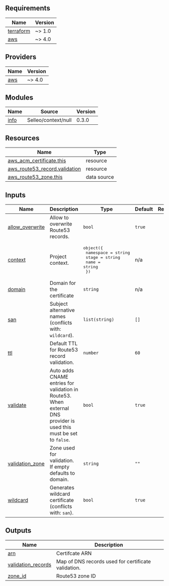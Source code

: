 <!-- BEGIN_TF_DOCS -->
## Requirements

| Name | Version |
|------|---------|
| <a name="requirement_terraform"></a> [terraform](#requirement\_terraform) | ~> 1.0 |
| <a name="requirement_aws"></a> [aws](#requirement\_aws) | ~> 4.0 |

## Providers

| Name | Version |
|------|---------|
| <a name="provider_aws"></a> [aws](#provider\_aws) | ~> 4.0 |

## Modules

| Name | Source | Version |
|------|--------|---------|
| <a name="module_info"></a> [info](#module\_info) | Selleo/context/null | 0.3.0 |

## Resources

| Name | Type |
|------|------|
| [aws_acm_certificate.this](https://registry.terraform.io/providers/hashicorp/aws/latest/docs/resources/acm_certificate) | resource |
| [aws_route53_record.validation](https://registry.terraform.io/providers/hashicorp/aws/latest/docs/resources/route53_record) | resource |
| [aws_route53_zone.this](https://registry.terraform.io/providers/hashicorp/aws/latest/docs/data-sources/route53_zone) | data source |

## Inputs

| Name | Description | Type | Default | Required |
|------|-------------|------|---------|:--------:|
| <a name="input_allow_overwrite"></a> [allow\_overwrite](#input\_allow\_overwrite) | Allow to overwrite Route53 records. | `bool` | `true` | no |
| <a name="input_context"></a> [context](#input\_context) | Project context. | <pre>object({<br>    namespace = string<br>    stage     = string<br>    name      = string<br>  })</pre> | n/a | yes |
| <a name="input_domain"></a> [domain](#input\_domain) | Domain for the certificate | `string` | n/a | yes |
| <a name="input_san"></a> [san](#input\_san) | Subject alternative names (conflicts with: `wildcard`). | `list(string)` | `[]` | no |
| <a name="input_ttl"></a> [ttl](#input\_ttl) | Default TTL for Route53 record validation. | `number` | `60` | no |
| <a name="input_validate"></a> [validate](#input\_validate) | Auto adds CNAME entries for validation in Route53.<br>When external DNS provider is used this must be set to `false`. | `bool` | `true` | no |
| <a name="input_validation_zone"></a> [validation\_zone](#input\_validation\_zone) | Zone used for validation. If empty defaults to domain. | `string` | `""` | no |
| <a name="input_wildcard"></a> [wildcard](#input\_wildcard) | Generates wildcard certificate (conflicts with: `san`). | `bool` | `true` | no |

## Outputs

| Name | Description |
|------|-------------|
| <a name="output_arn"></a> [arn](#output\_arn) | Certifcate ARN |
| <a name="output_validation_records"></a> [validation\_records](#output\_validation\_records) | Map of DNS records used for certificate validation. |
| <a name="output_zone_id"></a> [zone\_id](#output\_zone\_id) | Route53 zone ID |
<!-- END_TF_DOCS -->